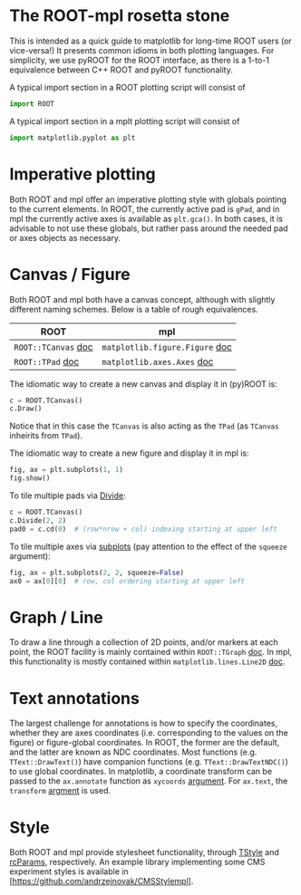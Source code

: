 The ROOT-mpl rosetta stone
==========================
This is intended as a quick guide to matplotlib for long-time ROOT users (or vice-versa!)
It presents common idioms in both plotting languages.  For simplicity, we use pyROOT for the
ROOT interface, as there is a 1-to-1 equivalence between C++ ROOT and pyROOT functionality.

A typical import section in a ROOT plotting script will consist of
```python
import ROOT
```

A typical import section in a mplt plotting script will consist of
```python
import matplotlib.pyplot as plt
```

# Imperative plotting
Both ROOT and mpl offer an imperative plotting style with globals pointing to the current elements.
In ROOT, the currently active pad is `gPad`, and in mpl the currently active axes is available
as `plt.gca()`.  In both cases, it is advisable to not use these globals, but rather pass around
the needed pad or axes objects as necessary.


# Canvas / Figure
Both ROOT and mpl both have a canvas concept, although with slightly different naming schemes.
Below is a table of rough equivalences.

| ROOT | mpl    |
| ---- | ------ |
| `ROOT::TCanvas` [doc](https://root.cern.ch/doc/master/classTCanvas.html) | `matplotlib.figure.Figure` [doc](https://matplotlib.org/3.1.0/api/_as_gen/matplotlib.figure.Figure.html) |
| `ROOT::TPad` [doc](https://root.cern.ch/doc/master/classTPad.html) | `matplotlib.axes.Axes` [doc](https://matplotlib.org/3.1.0/api/axes_api.html#the-axes-class) |

The idiomatic way to create a new canvas and display it in (py)ROOT is:
```python
c = ROOT.TCanvas()
c.Draw()
```
Notice that in this case the `TCanvas` is also acting as the `TPad` (as `TCanvas` inheirits from `TPad`).

The idiomatic way to create a new figure and display it in mpl is:
```python
fig, ax = plt.subplots(1, 1)
fig.show()
```

To tile multiple pads via [Divide](https://root.cern.ch/doc/master/classTPad.html#a064b8ae1d12a9be393c0e22c5958cc7c):
```python
c = ROOT.TCanvas()
c.Divide(2, 2)
pad0 = c.cd(0)  # (row*nrow + col) indexing starting at upper left
```

To tile multiple axes via [subplots](https://matplotlib.org/api/_as_gen/matplotlib.pyplot.subplots.html)
(pay attention to the effect of the `squeeze` argument):
```python
fig, ax = plt.subplots(2, 2, squeeze=False)
ax0 = ax[0][0]  # row, col ordering starting at upper left
```

# Graph / Line
To draw a line through a collection of 2D points, and/or markers at each point, the ROOT facility is mainly
contained within `ROOT::TGraph` [doc](https://root.cern.ch/doc/master/classTGraph.html).
In mpl, this functionality is mostly contained within
`matplotlib.lines.Line2D` [doc](https://matplotlib.org/3.1.0/api/_as_gen/matplotlib.lines.Line2D.html).


# Text annotations
The largest challenge for annotations is how to specify the coordinates, whether they are axes coordinates
(i.e. corresponding to the values on the figure) or figure-global coordinates.  In ROOT, the former are
the default, and the latter are known as NDC coordinates.  Most functions (e.g. `TText::DrawText()`) have companion
functions (e.g. `TText::DrawTextNDC()`) to use global coordinates.  In matplotlib, a coordinate transform can be
passed to the `ax.annotate` function as `xycoords` [argument](https://matplotlib.org/3.1.0/api/_as_gen/matplotlib.axes.Axes.annotate.html).
For `ax.text`, the `transform` [argment](https://matplotlib.org/3.1.0/gallery/pyplots/text_layout.html#sphx-glr-gallery-pyplots-text-layout-py) is used.


# Style
Both ROOT and mpl provide stylesheet functionality, through [TStyle](https://root.cern.ch/doc/master/classTStyle.html) and
[rcParams](https://matplotlib.org/users/customizing.html), respectively.
An example library implementing some CMS experiment styles is available in [https://github.com/andrzejnovak/CMSStylempl].
